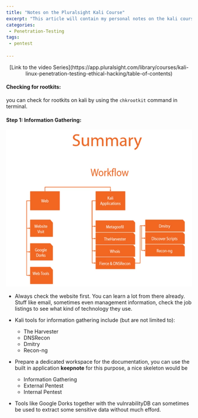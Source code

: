 ```yaml
---
title: "Notes on the Pluralsight Kali Course"
excerpt: "This article will contain my personal notes on the kali course over at pluralsight"
categories:
 - Penetration-Testing
tags:
 - pentest

---
```


<center> [Link to the video Series](https://app.pluralsight.com/library/courses/kali-linux-penetration-testing-ethical-hacking/table-of-contents) </center>

#### Checking for rootkits:

 you can check for rootkits on kali by using the ```chkrootkit``` command in terminal.

#### Step 1: Information Gathering:

 ![Image of Information gathering workflow](/assets/images/infoworkflow.png)



* Always check the website first. You can learn a lot from there already. Stuff like email, sometimes even management information, check the job listings to see what kind of technology they use.

* Kali tools for information gathering include (but are not limited to):
	* The Harvester
	*  DNSRecon
	*  Dmitry
	*  Recon-ng

* Prepare a dedicated workspace for the documentation, you can use the built in application **keepnote** for this purpose, a nice skeleton would be
	* 	Information Gathering
	* 	External Pentest
	* 	Internal Pentest

* Tools like Google Dorks together with the vulnrabilityDB can sometimes be used to extract some sensitive data without much efford.
